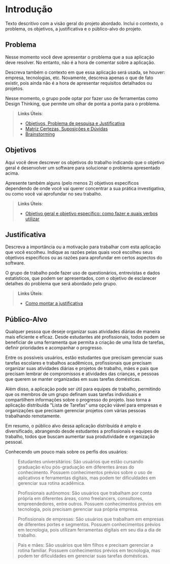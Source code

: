 # Introdução

Texto descritivo com a visão geral do projeto abordado. Inclui o contexto, o problema, os objetivos, a justificativa e o público-alvo do projeto.

## Problema
Nesse momento você deve apresentar o problema que a sua aplicação deve  resolver. No entanto, não é a hora de comentar sobre a aplicação.

Descreva também o contexto em que essa aplicação será usada, se  houver: empresa, tecnologias, etc. Novamente, descreva apenas o que de  fato existir, pois ainda não é a hora de apresentar requisitos  detalhados ou projetos.

Nesse momento, o grupo pode optar por fazer uso  de ferramentas como Design Thinking, que permite um olhar de ponta a ponta para o problema.

> **Links Úteis**:
> - [Objetivos, Problema de pesquisa e Justificativa](https://medium.com/@versioparole/objetivos-problema-de-pesquisa-e-justificativa-c98c8233b9c3)
> - [Matriz Certezas, Suposições e Dúvidas](https://medium.com/educa%C3%A7%C3%A3o-fora-da-caixa/matriz-certezas-suposi%C3%A7%C3%B5es-e-d%C3%BAvidas-fa2263633655)
> - [Brainstorming](https://www.euax.com.br/2018/09/brainstorming/)

## Objetivos

Aqui você deve descrever os objetivos do trabalho indicando que o objetivo geral é desenvolver um software para solucionar o problema apresentado acima. 

Apresente também alguns (pelo menos 2) objetivos específicos dependendo de onde você vai querer concentrar a sua prática investigativa, ou como você vai aprofundar no seu trabalho.
 
> **Links Úteis**:
> - [Objetivo geral e objetivo específico: como fazer e quais verbos utilizar](https://blog.mettzer.com/diferenca-entre-objetivo-geral-e-objetivo-especifico/)

## Justificativa

Descreva a importância ou a motivação para trabalhar com esta aplicação que você escolheu. Indique as razões pelas quais você escolheu seus objetivos específicos ou as razões para aprofundar em certos aspectos do software.

O grupo de trabalho pode fazer uso de questionários, entrevistas e dados estatísticos, que podem ser apresentados, com o objetivo de esclarecer detalhes do problema que será abordado pelo grupo.

> **Links Úteis**:
> - [Como montar a justificativa](https://guiadamonografia.com.br/como-montar-justificativa-do-tcc/)

## Público-Alvo

Qualquer pessoa que deseje organizar suas atividades diárias de maneira mais eficiente e eficaz. Desde estudantes até profissionais, todos podem se beneficiar de uma ferramenta que permita a criação de uma lista de tarefas, definir prioridades e acompanhar o progresso.

Entre os possíveis usuários, estão estudantes que precisam gerenciar suas tarefas escolares e trabalhos acadêmicos, profissionais que precisam organizar suas atividades diárias e projetos de trabalho, mães e pais que precisam lembrar de compromissos e atividades das crianças, e pessoas que querem se manter organizadas em suas tarefas domésticas.

Além disso, a aplicação pode ser útil para equipes de trabalho, permitindo que os membros de um grupo definam suas tarefas individuais e compartilhem informações sobre o progresso do projeto. Isso torna a aplicação distribuída "Lista de Tarefas" uma opção viável para empresas e organizações que precisam gerenciar projetos com várias pessoas trabalhando remotamente.

Em resumo, o público alvo dessa aplicação distribuída é amplo e diversificado, abrangendo desde estudantes a profissionais e equipes de trabalho, todos que buscam aumentar sua produtividade e organização pessoal.

Conhecendo um pouco mais sobre os perfis dos usuários:

 > Estudantes universitários: São usuários que estão cursando graduação e/ou pós-graduação em diferentes áreas do conhecimento. Possuem conhecimentos prévios sobre o uso de aplicativos e ferramentas digitais, mas podem ter dificuldades em gerenciar sua rotina acadêmica.
 
 > Profissionais autônomos: São usuários que trabalham por conta própria em diferentes áreas, como freelancers, consultores, empreendedores, entre outros. Possuem conhecimentos prévios em tecnologia, pois precisam gerenciar sua própria empresa.
 
 > Profissionais de empresas: São usuários que trabalham em empresas de diferentes portes e segmentos. Possuem conhecimentos prévios em tecnologia, pois utilizam ferramentas digitais em seu dia a dia de trabalho.
 
 > Pais e mães: São usuários que têm filhos e precisam gerenciar a rotina familiar. Possuem conhecimentos prévios em tecnologia, mas podem ter dificuldades em gerenciar suas tarefas domésticas.

